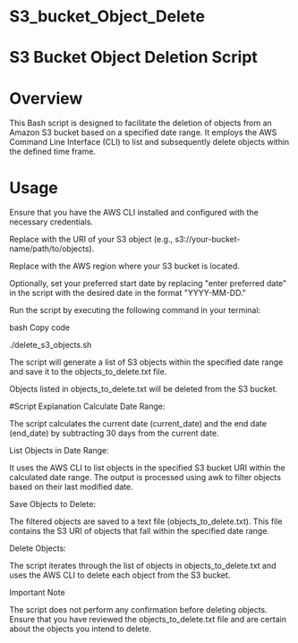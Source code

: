 # S3_bucket_Object_Delete
# S3 Bucket Object Deletion Script

# Overview
This Bash script is designed to facilitate the deletion of objects from an Amazon S3 bucket based on a specified date range. It employs the AWS Command Line Interface (CLI) to list and subsequently delete objects within the defined time frame.

# Usage

Ensure that you have the AWS CLI installed and configured with the necessary credentials.

Replace <s3 object uri> with the URI of your S3 object (e.g., s3://your-bucket-name/path/to/objects).

Replace <region> with the AWS region where your S3 bucket is located.

Optionally, set your preferred start date by replacing "enter preferred date" in the script with the desired date in the format "YYYY-MM-DD."

Run the script by executing the following command in your terminal:

bash
Copy code

./delete_s3_objects.sh

The script will generate a list of S3 objects within the specified date range and save it to the objects_to_delete.txt file.

Objects listed in objects_to_delete.txt will be deleted from the S3 bucket.

#Script Explanation
Calculate Date Range:

The script calculates the current date (current_date) and the end date (end_date) by subtracting 30 days from the current date.

List Objects in Date Range:

It uses the AWS CLI to list objects in the specified S3 bucket URI within the calculated date range. The output is processed using awk to filter objects based on their last modified date.

Save Objects to Delete:

The filtered objects are saved to a text file (objects_to_delete.txt). This file contains the S3 URI of objects that fall within the specified date range.

Delete Objects:

The script iterates through the list of objects in objects_to_delete.txt and uses the AWS CLI to delete each object from the S3 bucket.

Important Note

The script does not perform any confirmation before deleting objects. Ensure that you have reviewed the objects_to_delete.txt file and are certain about the objects you intend to delete.
